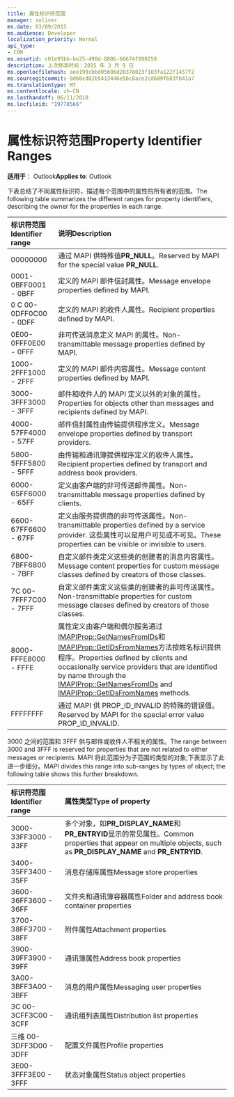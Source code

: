 ```yaml
---
title: 属性标识符范围
manager: soliver
ms.date: 03/09/2015
ms.audience: Developer
localization_priority: Normal
api_type:
- COM
ms.assetid: c01e95bb-be25-490d-880b-60674f890258
description: 上次修改时间：2015 年 3 月 9 日
ms.openlocfilehash: aee199cbbd05606d20378023f103fa122f1457f2
ms.sourcegitcommit: 9d60cd82b5413446e5bc8ace2cd689f683fb41a7
ms.translationtype: MT
ms.contentlocale: zh-CN
ms.lasthandoff: 06/11/2018
ms.locfileid: "19778566"
---
```

# <a name="property-identifier-ranges"></a><span data-ttu-id="19a89-103">属性标识符范围</span><span class="sxs-lookup"><span data-stu-id="19a89-103">Property Identifier Ranges</span></span>

  
  
<span data-ttu-id="19a89-104">**适用于**： Outlook</span><span class="sxs-lookup"><span data-stu-id="19a89-104">**Applies to**: Outlook</span></span> 
  
<span data-ttu-id="19a89-105">下表总结了不同属性标识符，描述每个范围中的属性的所有者的范围。</span><span class="sxs-lookup"><span data-stu-id="19a89-105">The following table summarizes the different ranges for property identifiers, describing the owner for the properties in each range.</span></span>
  
|<span data-ttu-id="19a89-106">**标识符范围**</span><span class="sxs-lookup"><span data-stu-id="19a89-106">**Identifier range**</span></span>|<span data-ttu-id="19a89-107">**说明**</span><span class="sxs-lookup"><span data-stu-id="19a89-107">**Description**</span></span>|
|:-----|:-----|
|<span data-ttu-id="19a89-108">0000</span><span class="sxs-lookup"><span data-stu-id="19a89-108">0000</span></span>  <br/> |<span data-ttu-id="19a89-109">通过 MAPI 供特殊值**PR_NULL**。</span><span class="sxs-lookup"><span data-stu-id="19a89-109">Reserved by MAPI for the special value **PR_NULL**.</span></span>  <br/> |
|<span data-ttu-id="19a89-110">0001-0BFF</span><span class="sxs-lookup"><span data-stu-id="19a89-110">0001 - 0BFF</span></span>  <br/> |<span data-ttu-id="19a89-111">定义的 MAPI 邮件信封属性。</span><span class="sxs-lookup"><span data-stu-id="19a89-111">Message envelope properties defined by MAPI.</span></span>  <br/> |
|<span data-ttu-id="19a89-112">0 C 00-0DFF</span><span class="sxs-lookup"><span data-stu-id="19a89-112">0C00 - 0DFF</span></span>  <br/> |<span data-ttu-id="19a89-113">定义的 MAPI 的收件人属性。</span><span class="sxs-lookup"><span data-stu-id="19a89-113">Recipient properties defined by MAPI.</span></span>  <br/> |
|<span data-ttu-id="19a89-114">0E00-0FFF</span><span class="sxs-lookup"><span data-stu-id="19a89-114">0E00 - 0FFF</span></span>  <br/> |<span data-ttu-id="19a89-115">非可传送消息定义 MAPI 的属性。</span><span class="sxs-lookup"><span data-stu-id="19a89-115">Non-transmittable message properties defined by MAPI.</span></span>  <br/> |
|<span data-ttu-id="19a89-116">1000-2FFF</span><span class="sxs-lookup"><span data-stu-id="19a89-116">1000 - 2FFF</span></span>  <br/> |<span data-ttu-id="19a89-117">定义的 MAPI 邮件内容属性。</span><span class="sxs-lookup"><span data-stu-id="19a89-117">Message content properties defined by MAPI.</span></span>  <br/> |
|<span data-ttu-id="19a89-118">3000-3FFF</span><span class="sxs-lookup"><span data-stu-id="19a89-118">3000 - 3FFF</span></span>  <br/> |<span data-ttu-id="19a89-119">邮件和收件人的 MAPI 定义以外的对象的属性。</span><span class="sxs-lookup"><span data-stu-id="19a89-119">Properties for objects other than messages and recipients defined by MAPI.</span></span>  <br/> |
|<span data-ttu-id="19a89-120">4000-57FF</span><span class="sxs-lookup"><span data-stu-id="19a89-120">4000 - 57FF</span></span>  <br/> |<span data-ttu-id="19a89-121">邮件信封属性由传输提供程序定义。</span><span class="sxs-lookup"><span data-stu-id="19a89-121">Message envelope properties defined by transport providers.</span></span>  <br/> |
|<span data-ttu-id="19a89-122">5800-5FFF</span><span class="sxs-lookup"><span data-stu-id="19a89-122">5800 - 5FFF</span></span>  <br/> |<span data-ttu-id="19a89-123">由传输和通讯簿提供程序定义的收件人属性。</span><span class="sxs-lookup"><span data-stu-id="19a89-123">Recipient properties defined by transport and address book providers.</span></span>  <br/> |
|<span data-ttu-id="19a89-124">6000-65FF</span><span class="sxs-lookup"><span data-stu-id="19a89-124">6000 - 65FF</span></span>  <br/> |<span data-ttu-id="19a89-125">定义由客户端的非可传送邮件属性。</span><span class="sxs-lookup"><span data-stu-id="19a89-125">Non-transmittable message properties defined by clients.</span></span>  <br/> |
|<span data-ttu-id="19a89-126">6600-67FF</span><span class="sxs-lookup"><span data-stu-id="19a89-126">6600 - 67FF</span></span>  <br/> |<span data-ttu-id="19a89-127">定义由服务提供商的非可传送属性。</span><span class="sxs-lookup"><span data-stu-id="19a89-127">Non-transmittable properties defined by a service provider.</span></span> <span data-ttu-id="19a89-128">这些属性可以是用户可见或不可见。</span><span class="sxs-lookup"><span data-stu-id="19a89-128">These properties can be visible or invisible to users.</span></span>  <br/> |
|<span data-ttu-id="19a89-129">6800-7BFF</span><span class="sxs-lookup"><span data-stu-id="19a89-129">6800 - 7BFF</span></span>  <br/> |<span data-ttu-id="19a89-130">自定义邮件类定义这些类的创建者的消息内容属性。</span><span class="sxs-lookup"><span data-stu-id="19a89-130">Message content properties for custom message classes defined by creators of those classes.</span></span>  <br/> |
|<span data-ttu-id="19a89-131">7C 00-7FFF</span><span class="sxs-lookup"><span data-stu-id="19a89-131">7C00 - 7FFF</span></span>  <br/> |<span data-ttu-id="19a89-132">自定义邮件类定义这些类的创建者的非可传送属性。</span><span class="sxs-lookup"><span data-stu-id="19a89-132">Non-transmittable properties for custom message classes defined by creators of those classes.</span></span>  <br/> |
|<span data-ttu-id="19a89-133">8000-FFFE</span><span class="sxs-lookup"><span data-stu-id="19a89-133">8000 - FFFE</span></span>  <br/> |<span data-ttu-id="19a89-134">属性定义由客户端和偶尔服务通过[IMAPIProp::GetNamesFromIDs](imapiprop-getnamesfromids.md)和[IMAPIProp::GetIDsFromNames](imapiprop-getidsfromnames.md)方法按姓名标识提供程序。</span><span class="sxs-lookup"><span data-stu-id="19a89-134">Properties defined by clients and occasionally service providers that are identified by name through the [IMAPIProp::GetNamesFromIDs](imapiprop-getnamesfromids.md) and [IMAPIProp::GetIDsFromNames](imapiprop-getidsfromnames.md) methods.</span></span>  <br/> |
|<span data-ttu-id="19a89-135">FFFF</span><span class="sxs-lookup"><span data-stu-id="19a89-135">FFFF</span></span>  <br/> |<span data-ttu-id="19a89-136">通过 MAPI 供 PROP_ID_INVALID 的特殊的错误值。</span><span class="sxs-lookup"><span data-stu-id="19a89-136">Reserved by MAPI for the special error value PROP_ID_INVALID.</span></span>  <br/> |
   
<span data-ttu-id="19a89-137">3000 之间的范围和 3FFF 供与邮件或收件人不相关的属性。</span><span class="sxs-lookup"><span data-stu-id="19a89-137">The range between 3000 and 3FFF is reserved for properties that are not related to either messages or recipients.</span></span> <span data-ttu-id="19a89-138">MAPI 将此范围分为子范围的类型的对象;下表显示了此进一步细分。</span><span class="sxs-lookup"><span data-stu-id="19a89-138">MAPI divides this range into sub-ranges by types of object; the following table shows this further breakdown.</span></span> 
  
|<span data-ttu-id="19a89-139">**标识符范围**</span><span class="sxs-lookup"><span data-stu-id="19a89-139">**Identifier range**</span></span>|<span data-ttu-id="19a89-140">**属性类型**</span><span class="sxs-lookup"><span data-stu-id="19a89-140">**Type of property**</span></span>|
|:-----|:-----|
|<span data-ttu-id="19a89-141">3000-33FF</span><span class="sxs-lookup"><span data-stu-id="19a89-141">3000 - 33FF</span></span>  <br/> |<span data-ttu-id="19a89-142">多个对象，如**PR_DISPLAY_NAME**和**PR_ENTRYID**显示的常见属性。</span><span class="sxs-lookup"><span data-stu-id="19a89-142">Common properties that appear on multiple objects, such as **PR_DISPLAY_NAME** and **PR_ENTRYID**.</span></span>  <br/> |
|<span data-ttu-id="19a89-143">3400-35FF</span><span class="sxs-lookup"><span data-stu-id="19a89-143">3400 - 35FF</span></span>  <br/> |<span data-ttu-id="19a89-144">消息存储库属性</span><span class="sxs-lookup"><span data-stu-id="19a89-144">Message store properties</span></span>  <br/> |
|<span data-ttu-id="19a89-145">3600-36FF</span><span class="sxs-lookup"><span data-stu-id="19a89-145">3600 - 36FF</span></span>  <br/> |<span data-ttu-id="19a89-146">文件夹和通讯簿容器属性</span><span class="sxs-lookup"><span data-stu-id="19a89-146">Folder and address book container properties</span></span>  <br/> |
|<span data-ttu-id="19a89-147">3700-38FF</span><span class="sxs-lookup"><span data-stu-id="19a89-147">3700 - 38FF</span></span>  <br/> |<span data-ttu-id="19a89-148">附件属性</span><span class="sxs-lookup"><span data-stu-id="19a89-148">Attachment properties</span></span>  <br/> |
|<span data-ttu-id="19a89-149">3900-39FF</span><span class="sxs-lookup"><span data-stu-id="19a89-149">3900 - 39FF</span></span>  <br/> |<span data-ttu-id="19a89-150">通讯簿属性</span><span class="sxs-lookup"><span data-stu-id="19a89-150">Address book properties</span></span>  <br/> |
|<span data-ttu-id="19a89-151">3A00-3BFF</span><span class="sxs-lookup"><span data-stu-id="19a89-151">3A00 - 3BFF</span></span>  <br/> |<span data-ttu-id="19a89-152">消息的用户属性</span><span class="sxs-lookup"><span data-stu-id="19a89-152">Messaging user properties</span></span>  <br/> |
|<span data-ttu-id="19a89-153">3C 00-3CFF</span><span class="sxs-lookup"><span data-stu-id="19a89-153">3C00 - 3CFF</span></span>  <br/> |<span data-ttu-id="19a89-154">通讯组列表属性</span><span class="sxs-lookup"><span data-stu-id="19a89-154">Distribution list properties</span></span>  <br/> |
|<span data-ttu-id="19a89-155">三维 00-3DFF</span><span class="sxs-lookup"><span data-stu-id="19a89-155">3D00 - 3DFF</span></span>  <br/> |<span data-ttu-id="19a89-156">配置文件属性</span><span class="sxs-lookup"><span data-stu-id="19a89-156">Profile properties</span></span>  <br/> |
|<span data-ttu-id="19a89-157">3E00-3FFF</span><span class="sxs-lookup"><span data-stu-id="19a89-157">3E00 - 3FFF</span></span>  <br/> |<span data-ttu-id="19a89-158">状态对象属性</span><span class="sxs-lookup"><span data-stu-id="19a89-158">Status object properties</span></span>  <br/> |
   

